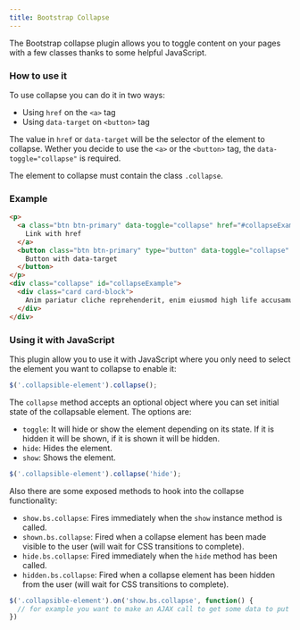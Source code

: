 ```yaml
---
title: Bootstrap Collapse
---
```


The Bootstrap collapse plugin allows you to toggle content on your pages with a few classes thanks to some helpful JavaScript.

### How to use it

To use collapse you can do it in two ways:

* Using `href` on the `<a>` tag
* Using `data-target` on `<button>` tag

The value in `href` or `data-target` will be the selector of the element to collapse. Wether you decide to use the `<a>` or the `<button>` tag, the `data-toggle="collapse"` is required.

The element to collapse must contain the class `.collapse`. 

### Example

```html
<p>
  <a class="btn btn-primary" data-toggle="collapse" href="#collapseExample" aria-expanded="false" aria-controls="collapseExample">
    Link with href
  </a>
  <button class="btn btn-primary" type="button" data-toggle="collapse" data-target="#collapseExample" aria-expanded="false" aria-controls="collapseExample">
    Button with data-target
  </button>
</p>
<div class="collapse" id="collapseExample">
  <div class="card card-block">
    Anim pariatur cliche reprehenderit, enim eiusmod high life accusamus terry richardson ad squid. Nihil anim keffiyeh helvetica, craft beer labore wes anderson cred nesciunt sapiente ea proident.
  </div>
</div>
```

### Using it with JavaScript

This plugin allow you to use it with JavaScript where you only need to select the element you want to collapse to enable it:

```js
$('.collapsible-element').collapse();
```

The `collapse` method accepts an optional object where you can set initial state of the collapsable element. The options are:
* `toggle`: It will hide or show the element depending on its state. If it is hidden it will be shown, if it is shown it will be hidden.
* `hide`: Hides the element.
* `show`: Shows the element.

```js
$('.collapsible-element').collapse('hide');
```

Also there are some exposed methods to hook into the collapse functionality:

* `show.bs.collapse`:	Fires immediately when the `show` instance method is called.
* `shown.bs.collapse`: Fired when a collapse element has been made visible to the user (will wait for CSS transitions to complete).
* `hide.bs.collapse`:	Fired immediately when the `hide` method has been called.
* `hidden.bs.collapse`:	Fired when a collapse element has been hidden from the user (will wait for CSS transitions to complete).

```js
$('.collapsible-element').on('show.bs.collapse', function() {
  // for example you want to make an AJAX call to get some data to put in the collapsible element.
})
```
